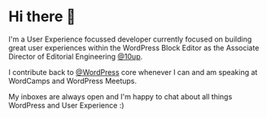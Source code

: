 # Hi there :wave:

I'm a User Experience focussed developer currently focused on building great user experiences within the WordPress Block Editor as the Associate Director of Editorial Engineering [@10up](https://github.com/10up). 

I contribute back to [@WordPress](https://github.com/WordPress) core whenever I can and am speaking at WordCamps and WordPress Meetups. 

My inboxes are always open and I'm happy to chat about all things WordPress and User Experience :) 
